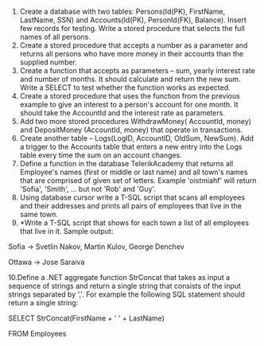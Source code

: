 1.	Create a database with two tables: Persons(Id(PK), FirstName, LastName, SSN) and Accounts(Id(PK), PersonId(FK), Balance). Insert few records for testing. Write a stored procedure that selects the full names of all persons.
2.	Create a stored procedure that accepts a number as a parameter and returns all persons who have more money in their accounts than the supplied number.
3.	Create a function that accepts as parameters – sum, yearly interest rate and number of months. It should calculate and return the new sum. Write a SELECT to test whether the function works as expected.
4.	Create a stored procedure that uses the function from the previous example to give an interest to a person's account for one month. It should take the AccountId and the interest rate as parameters.
5.	Add two more stored procedures WithdrawMoney( AccountId, money) and DepositMoney (AccountId, money) that operate in transactions.
6.	Create another table – Logs(LogID, AccountID, OldSum, NewSum). Add a trigger to the Accounts table that enters a new entry into the Logs table every time the sum on an account changes.
7.	Define a function in the database TelerikAcademy that returns all Employee's names (first or middle or last name) and all town's names that are comprised of given set of letters. Example 'oistmiahf' will return 'Sofia', 'Smith', … but not 'Rob' and 'Guy'.
8.	Using database cursor write a T-SQL script that scans all employees and their addresses and prints all pairs of employees that live in the same town.
9.	*Write a T-SQL script that shows for each town a list of all employees that live in it. Sample output:

Sofia -> Svetlin Nakov, Martin Kulov, George Denchev

Ottawa -> Jose Saraiva

10.Define a .NET aggregate function StrConcat that takes as input a sequence of strings and return a single string that consists of the input strings separated by ','. For example the following SQL statement should return a single string:

SELECT StrConcat(FirstName + ' ' + LastName)

FROM Employees
